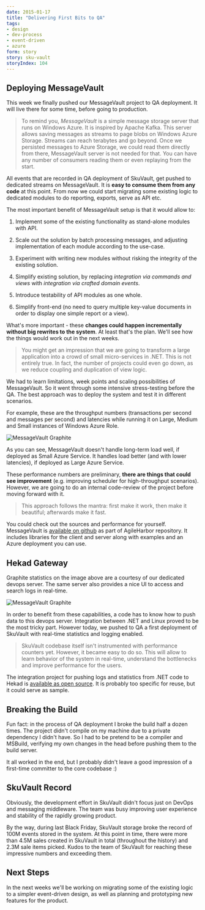```yaml
---
date: 2015-01-17
title: "Delivering First Bits to QA"
tags:
- design
- dev-process
- event-driven
- azure
form: story
story: sku-vault
storyIndex: 104
---
```


## Deploying MessageVault

This week we finally pushed our MessageVault project to QA
deployment. It will live there for some time, before going to
production.

> To remind you, _MessageVault_ is a simple message storage server
> that runs on Windows Azure. It is inspired by Apache Kafka. This
> server allows saving messages as streams to page blobs on Windows
> Azure Storage. Streams can reach terabytes and go beyond. Once we
> persisted messages to Azure Storage, we could read them directly
> from there, MessageVault server is not needed for that. You can have
> any number of consumers reading them or even replaying from the
> start.

All events that are recorded in QA deployment of SkuVault, get pushed
to dedicated streams on MessageVault. It is **easy to consume them
from any code** at this point. From now we could start migrating some
existing logic to dedicated modules to do reporting, exports, serve as
API etc.

The most important benefit of MessageVault setup is that it would
allow to:

1. Implement some of the existing functionality as stand-alone modules
with API.

2. Scale out the solution by batch processing messages, and adjusting
implementation of each module according to the use-case.

3. Experiment with writing new modules without risking the integrity
of the existing solution.

4. Simplify existing solution, by replacing _integration via commands
and views_ with _integration via crafted domain events_.

5. Introduce testability of API modules as one whole.

6. Simplify front-end (no need to query multiple key-value
documents in order to display one simple report or a view).

What's more important - these **changes could happen incrementally
without big rewrites to the system**. At least that's the plan. We'll
see how the things would work out in the next weeks.

> You might get an impression that we are going to transform a large
> application into a crowd of small micro-services in .NET. This is
> not entirely true. In fact, the number of projects could even go
> down, as we reduce coupling and duplication of view logic.

We had to learn limitations, week points and scaling possibilities of
MessageVault. So it went through some intensive stress-testing before
the QA. The best approach was to deploy the system and test it in
different scenarios.

For example, these are the throughput numbers (transactions per second
and messages per second) and latencies while running it on Large,
Medium and Small instances of Windows Azure Role.

![MessageVault Graphite](/images/2015-01-17-message-vault-graphite.png)

As you can see, MessageVault doesn't handle long-term load well, if
deployed as Small Azure Service. It handles load better (and with
lower latencies), if deployed as Large Azure Service.

These performance numbers are preliminary, **there are things that
could see improvement** (e.g. improving scheduler for high-throughput
scenarios). However, we are going to do an internal code-review of the
project before moving forward with it.

> This approach follows the mantra: first make it work, then make it
> beautiful; afterwards make it fast.

You could check out the sources and performance for yourself.
MessageVault is
[available on github](https://github.com/agileharbor/messageVault)
as part of AgileHarbor repository. It includes libraries for
the client and server along with examples and an Azure
deployment you can use.

## Hekad Gateway

Graphite statistics on the image above are a courtesy of our dedicated
devops server. The same server also provides a nice UI to access and
search logs in real-time.

![MessageVault Graphite](/images/2015-01-17-graphite.png)

In order to benefit from these capabilities, a code has to know how to
push data to this devops server. Integration between .NET and Linux
proved to be the most tricky part. However today, we pushed to QA a
first deployment of SkuVault with real-time statistics and logging
enabled.

> SkuVault codebase itself isn't instrumented with performance
> counters yet. However, it became easy to do so. This will allow to
> learn behavior of the system in real-time, understand the
> bottlenecks and improve performance for the users.

The integration project for pushing logs and statistics from .NET code
to Hekad is
[available as open source](https://github.com/agileharbor/hekadGateway). It
is probably too specific for reuse, but it could serve as sample.

## Breaking the Build

Fun fact: in the process of QA deployment I broke the build half a
dozen times. The project didn't compile on my machine due to a private
dependency I didn't have. So I had to be pretend to be a compiler and
MSBuild, verifying my own changes in the head before pushing them to
the build server.

It all worked in the end, but I probably didn't leave a good
impression of a first-time committer to the core codebase :)

## SkuVault Record

Obviously, the development effort in SkuVault didn't focus just on
DevOps and messaging middleware. The team was busy improving user
experience and stability of the rapidly growing product.

By the way, during last Black Friday, SkuVault storage broke the
record of 100M events stored in the system. At this point in time,
there were more than 4.5M sales created in SkuVault in total
(throughout the history) and 2.3M sale items picked. Kudos to the team
of SkuVault for reaching these impressive numbers and exceeding them.

## Next Steps

In the next weeks we'll be working on migrating some of the existing
logic to a simpler event-driven design, as well as planning and
prototyping new features for the product.
